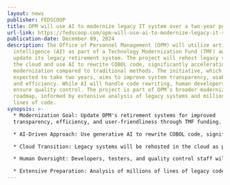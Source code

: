 ```yaml
---
layout: news
publisher: FEDSCOOP
title: OPM will use AI to modernize legacy IT system over a two-year period
url-link: https://fedscoop.com/opm-will-use-ai-to-modernize-legacy-it-system-over-a-two-year-period/
publication-date: December 09, 2024
description: The Office of Personnel Management (OPM) will utilize artificial
  intelligence (AI) as part of a Technology Modernization Fund (TMF) award to
  update its legacy retirement system. The project will rehost legacy systems in
  the cloud and use AI to rewrite COBOL code, significantly accelerating
  modernization compared to traditional methods. The initiative, which is
  expected to take two years, aims to improve system transparency, usability,
  and efficiency. While AI will handle code rewriting, human developers will
  ensure quality control. The project is part of OPM’s broader modernization
  roadmap, informed by extensive analysis of legacy systems and millions of
  lines of code.
synopsis: >-
  * Modernization Goal: Update OPM's retirement systems for improved
  transparency, efficiency, and user-friendliness through TMF funding.

  * AI-Driven Approach: Use generative AI to rewrite COBOL code, significantly reducing development time from five years to two.

  * Cloud Transition: Legacy systems will be rehosted in the cloud as part of the project.

  * Human Oversight: Developers, testers, and quality control staff will validate AI-rewritten code.

  * Extensive Preparation: Analysis of millions of lines of legacy code informed the decision to leverage AI for modernization.
---
```

